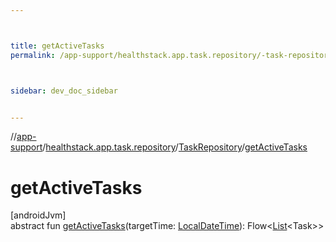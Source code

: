 ```yaml
---



title: getActiveTasks
permalink: /app-support/healthstack.app.task.repository/-task-repository/get-active-tasks.html



sidebar: dev_doc_sidebar


---
```




//[app-support](/app-support.html)/[healthstack.app.task.repository](../index.html)/[TaskRepository](index.html)/[getActiveTasks](get-active-tasks.html)



# getActiveTasks



[androidJvm]\
abstract fun [getActiveTasks](get-active-tasks.html)(targetTime: [LocalDateTime](https://developer.android.com/reference/kotlin/java/time/LocalDateTime.html)): Flow&lt;[List](https://kotlinlang.org/api/latest/jvm/stdlib/kotlin.collections/-list/index.html)&lt;Task&gt;&gt;






